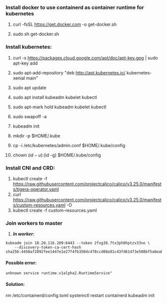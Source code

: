 ### Install docker to use containerd as container runtime for kubernetes
1. curl -fsSL https://get.docker.com -o get-docker.sh

2. sudo sh get-docker.sh

### Install kubernetes:
1. curl -s https://packages.cloud.google.com/apt/doc/apt-key.gpg | sudo apt-key add

2. sudo apt-add-repository "deb http://apt.kubernetes.io/ kubernetes-xenial main"

3. sudo apt update

4. sudo apt install kubeadm kubelet kubectl

5. sudo apt-mark hold kubeadm kubelet kubectl

6. sudo swapoff -a 

7. kubeadm init

8. mkdir -p $HOME/.kube

9. cp -i /etc/kubernetes/admin.conf $HOME/.kube/config

10. chown $(id -u):$(id -g) $HOME/.kube/config

### Install CNI and CRD:

1. kubectl create -f https://raw.githubusercontent.com/projectcalico/calico/v3.25.0/manifests/tigera-operator.yaml
2. curl https://raw.githubusercontent.com/projectcalico/calico/v3.25.0/manifests/custom-resources.yaml -O
3. kubectl create -f custom-resources.yaml


### Join workers to master

1. ***In worker:***  
```
kubeadm join 10.20.116.209:6443 --token 2fxg38.7tx3ph8hptzv33no \
	--discovery-token-ca-cert-hash sha256:4450af2092fee1447e1e27f4fb350dc470ccd08a91c43fd61473e508bf5a6eab
```

#### Possible error:
```
unknown service runtime.v1alpha2.RuntimeService"
```
#### Solution:
rm /etc/containerd/config.toml
systemctl restart containerd
kubeadm init


